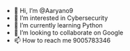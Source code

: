 - 👋 Hi, I’m @Aaryano9
- 👀 I’m interested in Cybersecurity
- 🌱 I’m currently learning Python
- 💞️ I’m looking to collaborate on Google
- 📫 How to reach me 9005783346

<!---
Aaryano9/Aaryano9 is a ✨ special ✨ repository because its `README.md` (this file) appears on your GitHub profile.
You can click the Preview link to take a look at your changes.
--->
